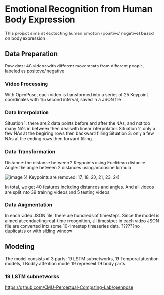 # Emotional Recognition from Human Body Expression



This project aims at dectecting human emotion (positive/ negative) based on body expression

## Data Preparation
Raw data: 48 videos with different movements from different people, labeled as positove/ negative
### Video Processing
With OpenPose, each video is transformed into a series of 25 Keypoint coordinates with 1/5 second interval, saved in a JSON file



### Data Interpolation
Situation 1: there are 2 data points before and after the NAs, and not too many NAs in between
  then deal with linear interpolation
Situation 2: only a few NAs at the begining rows
  then backward filling
Situation 3: only a few NAs at the ending rows
  then forward filling
### Data Transformation
Distance: the distance between 2 Keypoints using Euclidean distance
Angle: the angle between 2 distances using arccosine formula

![image](https://user-images.githubusercontent.com/74312026/119430213-5df48680-bcde-11eb-8fb1-15f11f0b7a5b.png)
(4 Keypoints are removed: 17, 18, 20, 21, 23, 24)

In total, we get 40 features including distances and angles. And all videos are split into 39 training videos and 5 testing videos
### Data Augmentation
In each video JSON file, there are hundreds of timesteps. Since the model is aimed at conducting real-time recognition, all timestpes in each video JSON file are converted into some 10-timestep timeseries data. ??????no duplicates or with sliding window

## Modeling
The model consists of 3 parts: 19 LSTM subnetworks, 19 Temporal attention models, 1 Bodily attention model
19 represent 19 body parts
### 19 LSTM subnetworks






https://github.com/CMU-Perceptual-Computing-Lab/openpose
